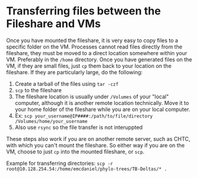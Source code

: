 # Transferring files between the Fileshare and VMs 

Once you have mounted the fileshare, it is very easy to copy files to a specific folder on the VM. Processes cannot read files directly from the fileshare, they must be moved to a direct location somewhere within your VM. Preferably in the `/home` directory. Once you have generated files on the VM, if they are small files, just `cp` them back to your location on the fileshare. If they are particularly large, do the following: 

1. Create a tarball of the files using `tar -czf` 
2. `scp` to the fileshare
3. The fileshare location is usually under `/Volumes` of your "local" computer, although it is another remote location technically. Move it to your home folder of the fileshare while you are on your local computer.
4. Ex: `scp your_username@IP####:/path/to/file/directory /Volumes/home/your_username`
5. Also use `rsync` so the file transfer is not interuppted 

These steps also work if you are on another remote server, such as CHTC, with which you can't mount the fileshare. So either way if you are on the VM, choose to just `cp` into the mounted fileshare, or `scp`. 

Example for transferring directories: 
`scp -r root@10.128.254.54:/home/emcdaniel/phylo-trees/TB-Deltas/* .`
